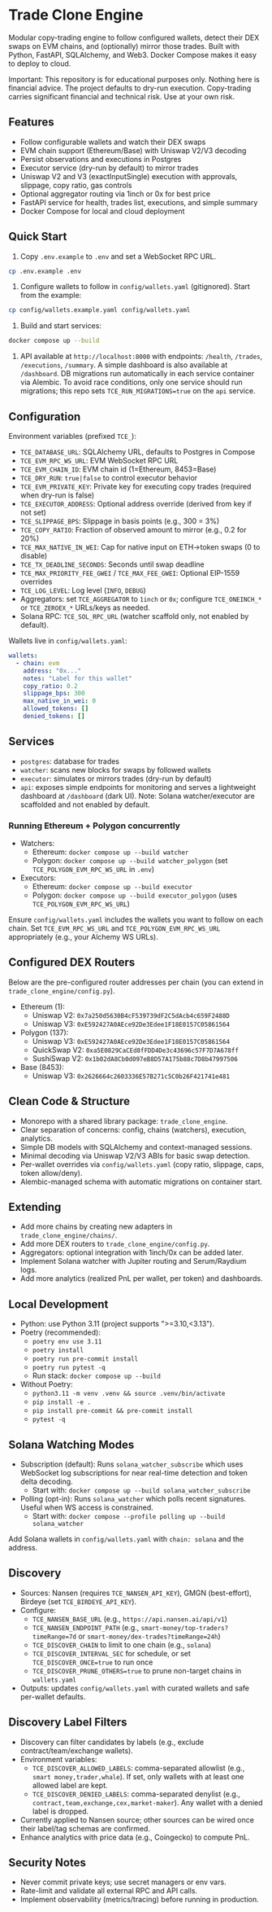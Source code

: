 # Trade Clone Engine

Modular copy-trading engine to follow configured wallets, detect their DEX swaps on EVM chains, and (optionally) mirror those trades. Built with Python, FastAPI, SQLAlchemy, and Web3. Docker Compose makes it easy to deploy to cloud.

Important: This repository is for educational purposes only. Nothing here is financial advice. The project defaults to dry-run execution. Copy-trading carries significant financial and technical risk. Use at your own risk.

## Features

- Follow configurable wallets and watch their DEX swaps
- EVM chain support (Ethereum/Base) with Uniswap V2/V3 decoding
- Persist observations and executions in Postgres
- Executor service (dry-run by default) to mirror trades
- Uniswap V2 and V3 (exactInputSingle) execution with approvals, slippage, copy ratio, gas controls
- Optional aggregator routing via 1inch or 0x for best price
- FastAPI service for health, trades list, executions, and simple summary
- Docker Compose for local and cloud deployment

## Quick Start

1. Copy `.env.example` to `.env` and set a WebSocket RPC URL.

```sh
cp .env.example .env
```

1. Configure wallets to follow in `config/wallets.yaml` (gitignored). Start from the example:

```sh
cp config/wallets.example.yaml config/wallets.yaml
```

1. Build and start services:

```sh
docker compose up --build
```

1. API available at `http://localhost:8000` with endpoints: `/health`, `/trades`, `/executions`, `/summary`. A simple dashboard is also available at `/dashboard`.
   DB migrations run automatically in each service container via Alembic. To avoid race conditions, only one service should run migrations; this repo sets `TCE_RUN_MIGRATIONS=true` on the `api` service.

## Configuration

Environment variables (prefixed `TCE_`):

- `TCE_DATABASE_URL`: SQLAlchemy URL, defaults to Postgres in Compose
- `TCE_EVM_RPC_WS_URL`: EVM WebSocket RPC URL
- `TCE_EVM_CHAIN_ID`: EVM chain id (1=Ethereum, 8453=Base)
- `TCE_DRY_RUN`: `true|false` to control executor behavior
- `TCE_EVM_PRIVATE_KEY`: Private key for executing copy trades (required when dry-run is false)
- `TCE_EXECUTOR_ADDRESS`: Optional address override (derived from key if not set)
- `TCE_SLIPPAGE_BPS`: Slippage in basis points (e.g., 300 = 3%)
- `TCE_COPY_RATIO`: Fraction of observed amount to mirror (e.g., 0.2 for 20%)
- `TCE_MAX_NATIVE_IN_WEI`: Cap for native input on ETH->token swaps (0 to disable)
- `TCE_TX_DEADLINE_SECONDS`: Seconds until swap deadline
- `TCE_MAX_PRIORITY_FEE_GWEI` / `TCE_MAX_FEE_GWEI`: Optional EIP-1559 overrides
- `TCE_LOG_LEVEL`: Log level (`INFO`, `DEBUG`)
- Aggregators: set `TCE_AGGREGATOR` to `1inch` or `0x`; configure `TCE_ONEINCH_*` or `TCE_ZEROEX_*` URLs/keys as needed.
- Solana RPC: `TCE_SOL_RPC_URL` (watcher scaffold only, not enabled by default).

Wallets live in `config/wallets.yaml`:

```yaml
wallets:
  - chain: evm
    address: "0x..."
    notes: "Label for this wallet"
    copy_ratio: 0.2
    slippage_bps: 300
    max_native_in_wei: 0
    allowed_tokens: []
    denied_tokens: []
```

## Services

- `postgres`: database for trades
- `watcher`: scans new blocks for swaps by followed wallets
- `executor`: simulates or mirrors trades (dry-run by default)
- `api`: exposes simple endpoints for monitoring and serves a lightweight dashboard at `/dashboard` (dark UI).
Note: Solana watcher/executor are scaffolded and not enabled by default.

### Running Ethereum + Polygon concurrently

- Watchers:
  - Ethereum: `docker compose up --build watcher`
  - Polygon: `docker compose up --build watcher_polygon` (set `TCE_POLYGON_EVM_RPC_WS_URL` in `.env`)
- Executors:
  - Ethereum: `docker compose up --build executor`
  - Polygon: `docker compose up --build executor_polygon` (uses `TCE_POLYGON_EVM_RPC_WS_URL`)

Ensure `config/wallets.yaml` includes the wallets you want to follow on each chain. Set `TCE_EVM_RPC_WS_URL` and `TCE_POLYGON_EVM_RPC_WS_URL` appropriately (e.g., your Alchemy WS URLs).

## Configured DEX Routers

Below are the pre-configured router addresses per chain (you can extend in `trade_clone_engine/config.py`).

- Ethereum (1):
  - Uniswap V2: `0x7a250d5630B4cF539739dF2C5dAcb4c659F2488D`
  - Uniswap V3: `0xE592427A0AEce92De3Edee1F18E0157C05861564`
- Polygon (137):
  - Uniswap V3: `0xE592427A0AEce92De3Edee1F18E0157C05861564`
  - QuickSwap V2: `0xa5E0829CaCEd8fFDD4De3c43696c57F7D7A678ff`
  - SushiSwap V2: `0x1b02dA8Cb0d097eB8D57A175b88c7D8b47997506`
- Base (8453):
  - Uniswap V3: `0x2626664c2603336E57B271c5C0b26F421741e481`

## Clean Code & Structure

- Monorepo with a shared library package: `trade_clone_engine`.
- Clear separation of concerns: config, chains (watchers), execution, analytics.
- Simple DB models with SQLAlchemy and context-managed sessions.
- Minimal decoding via Uniswap V2/V3 ABIs for basic swap detection.
- Per-wallet overrides via `config/wallets.yaml` (copy ratio, slippage, caps, token allow/deny).
- Alembic-managed schema with automatic migrations on container start.

## Extending

- Add more chains by creating new adapters in `trade_clone_engine/chains/`.
- Add more DEX routers to `trade_clone_engine/config.py`.
- Aggregators: optional integration with 1inch/0x can be added later.
- Implement Solana watcher with Jupiter routing and Serum/Raydium logs.
- Add more analytics (realized PnL per wallet, per token) and dashboards.

## Local Development

- Python: use Python 3.11 (project supports ">=3.10,<3.13").
- Poetry (recommended):
  - `poetry env use 3.11`
  - `poetry install`
  - `poetry run pre-commit install`
  - `poetry run pytest -q`
  - Run stack: `docker compose up --build`
- Without Poetry:
  - `python3.11 -m venv .venv && source .venv/bin/activate`
  - `pip install -e .`
  - `pip install pre-commit && pre-commit install`
  - `pytest -q`

## Solana Watching Modes

- Subscription (default): Runs `solana_watcher_subscribe` which uses WebSocket log subscriptions for near real-time detection and token delta decoding.
  - Start with: `docker compose up --build solana_watcher_subscribe`
- Polling (opt-in): Runs `solana_watcher` which polls recent signatures. Useful when WS access is constrained.
  - Start with: `docker compose --profile polling up --build solana_watcher`

Add Solana wallets in `config/wallets.yaml` with `chain: solana` and the address.

## Discovery

- Sources: Nansen (requires `TCE_NANSEN_API_KEY`), GMGN (best-effort), Birdeye (set `TCE_BIRDEYE_API_KEY`).
- Configure:
  - `TCE_NANSEN_BASE_URL` (e.g., `https://api.nansen.ai/api/v1`)
  - `TCE_NANSEN_ENDPOINT_PATH` (e.g., `smart-money/top-traders?timeRange=7d` or `smart-money/dex-trades?timeRange=24h`)
  - `TCE_DISCOVER_CHAIN` to limit to one chain (e.g., `solana`)
  - `TCE_DISCOVER_INTERVAL_SEC` for schedule, or set `TCE_DISCOVER_ONCE=true` to run once
  - `TCE_DISCOVER_PRUNE_OTHERS=true` to prune non-target chains in `wallets.yaml`
- Outputs: updates `config/wallets.yaml` with curated wallets and safe per-wallet defaults.

## Discovery Label Filters

- Discovery can filter candidates by labels (e.g., exclude contract/team/exchange wallets).
- Environment variables:
  - `TCE_DISCOVER_ALLOWED_LABELS`: comma-separated allowlist (e.g., `smart money,trader,whale`). If set, only wallets with at least one allowed label are kept.
  - `TCE_DISCOVER_DENIED_LABELS`: comma-separated denylist (e.g., `contract,team,exchange,cex,market-maker`). Any wallet with a denied label is dropped.
- Currently applied to Nansen source; other sources can be wired once their label/tag schemas are confirmed.
- Enhance analytics with price data (e.g., Coingecko) to compute PnL.

## Security Notes

- Never commit private keys; use secret managers or env vars.
- Rate-limit and validate all external RPC and API calls.
- Implement observability (metrics/tracing) before running in production.
